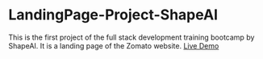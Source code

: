 # LandingPage-Project-ShapeAI
This is the first project of the full stack development training bootcamp by ShapeAI. It is a landing page of the Zomato website.
<a href="https://srush-shah.github.io/LandingPage-Project-ShapeAI/">Live Demo</a>
